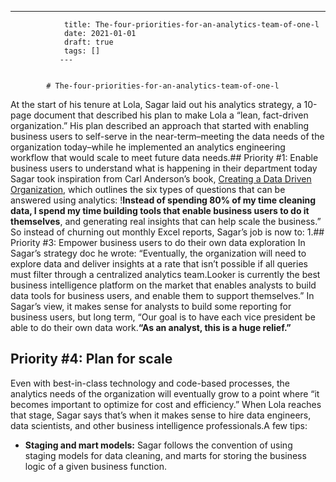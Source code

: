 ---
                title: The-four-priorities-for-an-analytics-team-of-one-l
                date: 2021-01-01    
                draft: true
                tags: []
               ---


            # The-four-priorities-for-an-analytics-team-of-one-l

At the start of his tenure at Lola, Sagar laid out his analytics strategy, a 10-page document that described his plan to make Lola a “lean, fact-driven organization.” His plan described an approach that started with enabling business users to self-serve in the near-term–meeting the data needs of the organization today–while he implemented an analytics engineering workflow that would scale to meet future data needs.## Priority #1: Enable business users to understand what is happening in their department today
Sagar took inspiration from Carl Anderson’s book, [Creating a Data Driven Organization](https://www.amazon.com/Creating-Data-Driven-Organization-Practical-Trenches/dp/1491916915), which outlines the six types of questions that can be answered using analytics:
!**Instead of spending 80% of my time cleaning data, I spend my time building tools that enable business users to do it themselves**, and generating real insights that can help scale the business.” So instead of churning out monthly Excel reports, Sagar’s job is now to:
1.## Priority #3: Empower business users to do their own data exploration
In Sagar’s strategy doc he wrote: “Eventually, the organization will need to explore data and deliver insights at a rate that isn’t possible if all queries must filter through a centralized analytics team.Looker is currently the best business intelligence platform on the market that enables analysts to build data tools for business users, and enable them to support themselves.”
In Sagar’s view, it makes sense for analysts to build some reporting for business users, but long term, “Our goal is to have each vice president be able to do their own data work.**“As an analyst, this is a huge relief.”**
## Priority #4: Plan for scale
Even with best-in-class technology and code-based processes, the analytics needs of the organization will eventually grow to a point where “it becomes important to optimize for cost and efficiency.” When Lola reaches that stage, Sagar says that’s when it makes sense to hire data engineers, data scientists, and other business intelligence professionals.A few tips:
- **Staging and mart models:** Sagar follows the convention of using staging models for data cleaning, and marts for storing the business logic of a given business function.